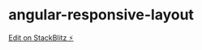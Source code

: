 # angular-responsive-layout

[Edit on StackBlitz ⚡️](https://stackblitz.com/edit/angular-responsive-layout-kvkr86)